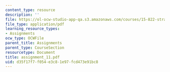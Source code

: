 ```yaml
---
content_type: resource
description: ''
file: https://ol-ocw-studio-app-qa.s3.amazonaws.com/courses/15-822-strategic-marketing-measurement-fall-2002/d35f17f7f054e3c81e97fcd473e91bc8_assignment_11.pdf
file_type: application/pdf
learning_resource_types:
- Assignments
ocw_type: OCWFile
parent_title: Assignments
parent_type: CourseSection
resourcetype: Document
title: assignment_11.pdf
uid: d35f17f7-f054-e3c8-1e97-fcd473e91bc8
---
```

